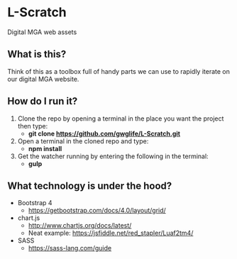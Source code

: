 # L-Scratch
Digital MGA web assets

## What is this?
Think of this as a toolbox full of handy parts we can use to rapidly iterate on our digital MGA website.

## How do I run it?

1. Clone the repo by opening a terminal in the place you want the project then type:
   - **git clone https://github.com/gwglife/L-Scratch.git**
2. Open a terminal in the cloned repo and type:
   - **npm install**
3. Get the watcher running by entering the following in the terminal:
   - **gulp**

## What technology is under the hood?

- Bootstrap 4
  - https://getbootstrap.com/docs/4.0/layout/grid/
- chart.js
  - http://www.chartjs.org/docs/latest/
  - Neat example: https://jsfiddle.net/red_stapler/Luaf2tm4/
- SASS
  - https://sass-lang.com/guide


